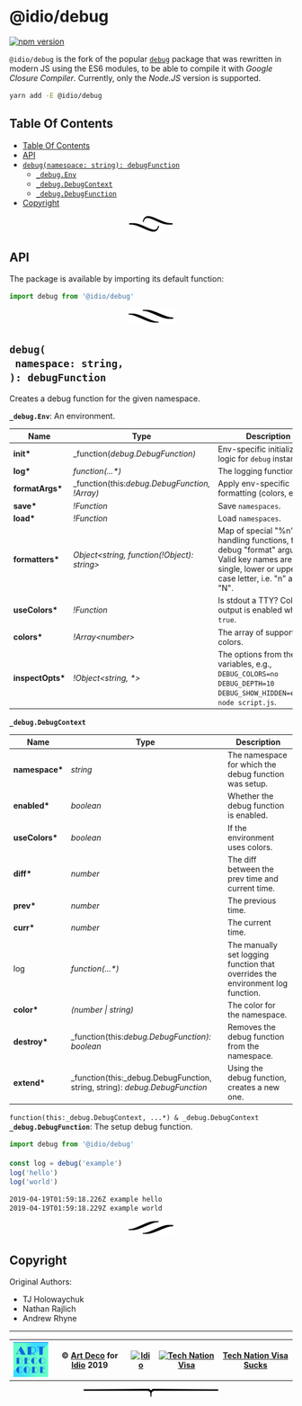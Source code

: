 # @idio/debug

[![npm version](https://badge.fury.io/js/%40idio%2Fdebug.svg)](https://npmjs.org/package/@idio/debug)

`@idio/debug` is the fork of the popular [`debug`](https://github.com/visionmedia/debug/) package that was rewritten in modern JS using the ES6 modules, to be able to compile it with _Google Closure Compiler_. Currently, only the _Node.JS_ version is supported.

```sh
yarn add -E @idio/debug
```

## Table Of Contents

- [Table Of Contents](#table-of-contents)
- [API](#api)
- [`debug(namespace: string): debugFunction`](#debugnamespace-string-debugfunction)
  * [`_debug.Env`](#type-_debugenv)
  * [`_debug.DebugContext`](#type-_debugdebugcontext)
  * [`_debug.DebugFunction`](#type-_debugdebugfunction)
- [Copyright](#copyright)

<p align="center"><a href="#table-of-contents"><img src=".documentary/section-breaks/0.svg?sanitize=true"></a></p>

## API

The package is available by importing its default function:

```js
import debug from '@idio/debug'
```

<p align="center"><a href="#table-of-contents"><img src=".documentary/section-breaks/1.svg?sanitize=true"></a></p>

## `debug(`<br/>&nbsp;&nbsp;`namespace: string,`<br/>`): debugFunction`

Creates a debug function for the given namespace.

__<a name="type-_debugenv">`_debug.Env`</a>__: An environment.

|       Name       |                       Type                        |                                                                     Description                                                                      |
| ---------------- | ------------------------------------------------- | ---------------------------------------------------------------------------------------------------------------------------------------------------- |
| __init*__        | _function(_debug.DebugFunction)_                  | Env-specific initialization logic for `debug` instances.                                                                                             |
| __log*__         | _function(...*)_                                  | The logging function.                                                                                                                                |
| __formatArgs*__  | _function(this:_debug.DebugFunction, !Array)_     | Apply env-specific formatting (colors, etc.).                                                                                                        |
| __save*__        | _!Function_                                       | Save `namespaces`.                                                                                                                                   |
| __load*__        | _!Function_                                       | Load `namespaces`.                                                                                                                                   |
| __formatters*__  | _Object&lt;string, function(!Object): string&gt;_ | Map of special "%n" handling functions, for the debug "format" argument. Valid key names are a single, lower or upper-case letter, i.e. "n" and "N". |
| __useColors*__   | _!Function_                                       | Is stdout a TTY? Colored output is enabled when `true`.                                                                                              |
| __colors*__      | _!Array&lt;number&gt;_                            | The array of supported colors.                                                                                                                       |
| __inspectOpts*__ | _!Object&lt;string, *&gt;_                        | The options from the env variables, e.g., `DEBUG_COLORS=no DEBUG_DEPTH=10 DEBUG_SHOW_HIDDEN=enabled node script.js`.                                 |

__<a name="type-_debugdebugcontext">`_debug.DebugContext`</a>__

|      Name      |                                    Type                                     |                                  Description                                   |
| -------------- | --------------------------------------------------------------------------- | ------------------------------------------------------------------------------ |
| __namespace*__ | _string_                                                                    | The namespace for which the debug function was setup.                          |
| __enabled*__   | _boolean_                                                                   | Whether the debug function is enabled.                                         |
| __useColors*__ | _boolean_                                                                   | If the environment uses colors.                                                |
| __diff*__      | _number_                                                                    | The diff between the prev time and current time.                               |
| __prev*__      | _number_                                                                    | The previous time.                                                             |
| __curr*__      | _number_                                                                    | The current time.                                                              |
| log            | _function(...*)_                                                            | The manually set logging function that overrides the environment log function. |
| __color*__     | _(number \| string)_                                                        | The color for the namespace.                                                   |
| __destroy*__   | _function(this:_debug.DebugFunction): boolean_                              | Removes the debug function from the namespace.                                 |
| __extend*__    | _function(this:_debug.DebugFunction, string, string): _debug.DebugFunction_ | Using the debug function, creates a new one.                                   |

`function(this:_debug.DebugContext, ...*) & _debug.DebugContext` __<a name="type-_debugdebugfunction">`_debug.DebugFunction`</a>__: The setup debug function.

```js
import debug from '@idio/debug'

const log = debug('example')
log('hello')
log('world')
```
```
2019-04-19T01:59:18.226Z example hello
2019-04-19T01:59:18.229Z example world
```

<p align="center"><a href="#table-of-contents"><img src=".documentary/section-breaks/2.svg?sanitize=true"></a></p>

## Copyright

Original Authors:

- TJ Holowaychuk
- Nathan Rajlich
- Andrew Rhyne

---

<table>
  <tr>
    <th>
      <a href="https://artd.eco">
        <img src="https://raw.githubusercontent.com/wrote/wrote/master/images/artdeco.png" alt="Art Deco" />
      </a>
    </th>
    <th>© <a href="https://artd.eco">Art Deco</a> for <a href="https://idio.cc">Idio</a> 2019</th>
    <th>
      <a href="https://idio.cc">
        <img src="https://avatars3.githubusercontent.com/u/40834161?s=100" width="100" alt="Idio" />
      </a>
    </th>
    <th>
      <a href="https://www.technation.sucks" title="Tech Nation Visa">
        <img src="https://raw.githubusercontent.com/artdecoweb/www.technation.sucks/master/anim.gif"
          alt="Tech Nation Visa" />
      </a>
    </th>
    <th><a href="https://www.technation.sucks">Tech Nation Visa Sucks</a></th>
  </tr>
</table>

<p align="center"><a href="#table-of-contents"><img src=".documentary/section-breaks/-1.svg?sanitize=true"></a></p>
